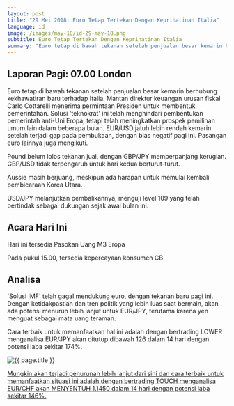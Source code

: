 ```yaml
---
layout: post
title: "29 Mei 2018: Euro Tetap Tertekan Dengan Keprihatinan Italia"
language: id
image: /images/may-18/id-29-may-18.png
subtitle: Euro Tetap Tertekan Dengan Keprihatinan Italia
summary: "Euro tetap di bawah tekanan setelah penjualan besar kemarin berhubung kekhawatiran baru terhadap Italia. Mantan direktur keuangan urusan fiskal Carlo Cottarelli menerima permintaan Presiden untuk membentuk pemerintahan"
---
```

## Laporan Pagi: 07.00 London

Euro tetap di bawah tekanan setelah penjualan besar kemarin berhubung kekhawatiran baru terhadap Italia. Mantan direktur keuangan urusan fiskal Carlo Cottarelli menerima permintaan Presiden untuk membentuk pemerintahan. Solusi 'teknokrat' ini telah menghindari pembentukan pemerintah anti-Uni Eropa, tetapi telah meningkatkan prospek pemilihan umum lain dalam beberapa bulan. EUR/USD jatuh lebih rendah kemarin setelah terjadi gap pada pembukaan, dengan bias negatif pagi ini. Pasangan euro lainnya juga mengikuti.

Pound belum lolos tekanan jual, dengan GBP/JPY memperpanjang kerugian. GBP/USD tidak terpengaruh untuk hari kedua berturut-turut.

Aussie masih berjuang, meskipun ada harapan untuk memulai kembali pembicaraan Korea Utara.

USD/JPY melanjutkan pembalikannya, menguji level 109 yang telah bertindak sebagai dukungan sejak awal bulan ini.

## Acara Hari Ini

Hari ini tersedia Pasokan Uang M3 Eropa

Pada pukul 15.00, tersedia kepercayaan konsumen CB

## Analisa

'Solusi IMF' telah gagal mendukung euro, dengan tekanan baru pagi ini. Dengan ketidakpastian dan tren politik yang lebih luas saat bermain, akan ada potensi menurun lebih lanjut untuk EUR/JPY, terutama karena yen menguat sebagai mata uang teraman.

Cara terbaik untuk memanfaatkan hal ini adalah dengan bertrading LOWER menganalisa EUR/JPY akan ditutup dibawah 126 dalam 14 hari dengan potensi laba sekitar 174%.

<img src="{{ site.url }}/images/may-18/id-29-may-18.png" alt="{{ page.title }}" title="{{ page.title }}">

<a href="%LINK%%currency=USD&market=forex&underlying=frxEURJPY&formname=higherlower&duration_amount=14&duration_units=d&amount=10&amount_type=payout&expiry_type=duration&barrier=126.00" target="_blank">Mungkin akan terjadi penurunan lebih lanjut dari sini dan cara terbaik untuk memanfaatkan situasi ini adalah dengan bertrading TOUCH menganalisa EUR/CHF akan MENYENTUH 1.1450 dalam 14 hari dengan potensi laba sekitar 146%.</a>
